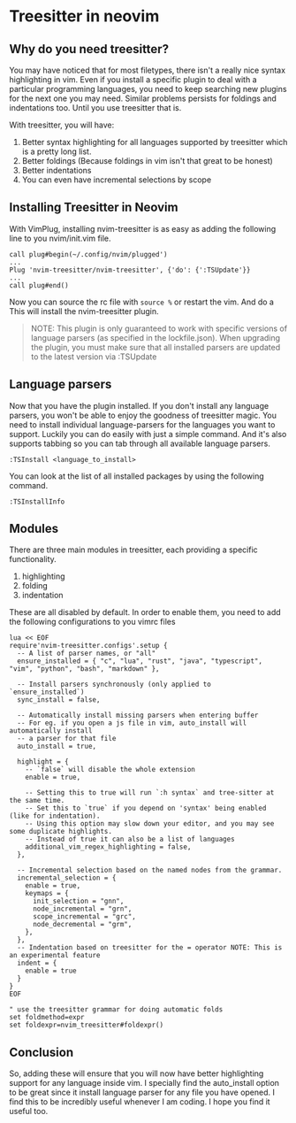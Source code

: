 # Treesitter in neovim

## Why do you need treesitter? 
You may have noticed that for most filetypes, there isn't a really nice syntax
highlighting in vim. Even if you install a specific plugin to deal with a particular
programming languages, you need to keep searching new plugins for the next one
you may need. Similar problems persists for foldings and indentations too. Until
you use treesitter that is.

With treesitter, you will have:
1. Better syntax highlighting for all languages supported by treesitter which is a pretty long list.
2. Better foldings (Because foldings in vim isn't that great to be honest)
3. Better indentations
4. You can even have incremental selections by scope

## Installing Treesitter in Neovim
With VimPlug, installing nvim-treesitter is as easy as adding the following
line to you nvim/init.vim file.

```vim
call plug#begin(~/.config/nvim/plugged')
...
Plug 'nvim-treesitter/nvim-treesitter', {'do': {':TSUpdate'}}
...
call plug#end()
```
Now you can source the rc file with `source %`  or restart the vim. And do a
This will install the nvim-treesitter plugin.

>NOTE: This plugin is only guaranteed to work with specific versions of language
>parsers (as specified in the lockfile.json). When upgrading the plugin, you
>must make sure that all installed parsers are updated to the latest version via
>:TSUpdate

## Language parsers
Now that you have the plugin installed. If you don't install any language
parsers, you won't be able to enjoy the goodness of treesitter magic. You need
to install individual language-parsers for the languages you want to support.
Luckily you can do easily with just a simple command. And it's also supports tabbing
so you can tab through all available language parsers.
```vim
:TSInstall <language_to_install>
```
You can look at the list of all installed packages by using the following command.
```vim
:TSInstallInfo
```

## Modules
There are three main modules in treesitter, each providing a specific
functionality.
1. highlighting
2. folding
3. indentation

These are all disabled by default. In order to enable them, you need to add
the following configurations to you vimrc files

```vim
lua << EOF
require'nvim-treesitter.configs'.setup {
  -- A list of parser names, or "all" 
  ensure_installed = { "c", "lua", "rust", "java", "typescript", "vim", "python", "bash", "markdown" },

  -- Install parsers synchronously (only applied to `ensure_installed`)
  sync_install = false,

  -- Automatically install missing parsers when entering buffer
  -- For eg. if you open a js file in vim, auto_install will automatically install
  -- a parser for that file
  auto_install = true,

  highlight = {
    -- `false` will disable the whole extension
    enable = true,

    -- Setting this to true will run `:h syntax` and tree-sitter at the same time.
    -- Set this to `true` if you depend on 'syntax' being enabled (like for indentation).
    -- Using this option may slow down your editor, and you may see some duplicate highlights.
    -- Instead of true it can also be a list of languages
    additional_vim_regex_highlighting = false,
  },

  -- Incremental selection based on the named nodes from the grammar.
  incremental_selection = {
    enable = true,
    keymaps = {
      init_selection = "gnn",
      node_incremental = "grn",
      scope_incremental = "grc",
      node_decremental = "grm",
    },
  },
  -- Indentation based on treesitter for the = operator NOTE: This is an experimental feature
  indent = {
    enable = true
  }
}
EOF

" use the treesitter grammar for doing automatic folds
set foldmethod=expr
set foldexpr=nvim_treesitter#foldexpr()
```

## Conclusion
So, adding these will ensure that you will now have better highlighting support
for any language inside vim. I specially find the auto_install option to be great
since it install language parser for any file you have opened. I find this to be
incredibly useful whenever I am coding. I hope you find it useful too.
